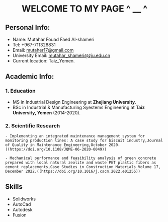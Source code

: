 <h1 align = center> WELCOME TO MY PAGE ^ __ ^</h1>

## Personal Info:
- Name: Mutahar Fouad Faed Al-shameri 
- Tel: +967-711328831
- Email: mutaher17@gmail.com
- University Email: mutahar_shameri@zju.edu.cn
- Current location: Taiz_Yemen.


 ## Academic Info:
 ### 1. Education
- MS in Industrial Design Engineering at **Zhejiang University**.
- BSc in Industrial & Manufacturing Syestems Engineering at **Taiz University, Yemen** (2014-2020).

###  2. Scientific Research
    - Implementing an integrated maintenance management system for monitoring production lines: A case study for biscuit industry,Journal of Quality in Maintenance Engineering,October 2020. ((https://doi.org/10.1108/JQME-06-2020-0049))
    
    - Mechanical performance and feasibility analysis of green concrete prepared with local natural zeolite and waste PET plastic fibers as cement replacements,Case Studies in Construction Materials Volume 17, December 2022.((https://doi.org/10.1016/j.cscm.2022.e01256))


## Skills
 - Solidworks 
 - AutoCad
 - Autodesk
 - Fusion
> 